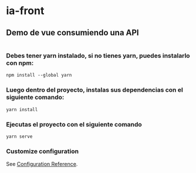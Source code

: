 # ia-front

## Demo de vue consumiendo una API
```
```
### Debes tener yarn instalado, si no tienes yarn, puedes instalarlo con npm:

```
npm install --global yarn
```

### Luego dentro del proyecto, instalas sus dependencias con el siguiente comando:
```
yarn install
```

### Ejecutas el proyecto con el siguiente comando
```
yarn serve
```

### Customize configuration
See [Configuration Reference](https://cli.vuejs.org/config/).
